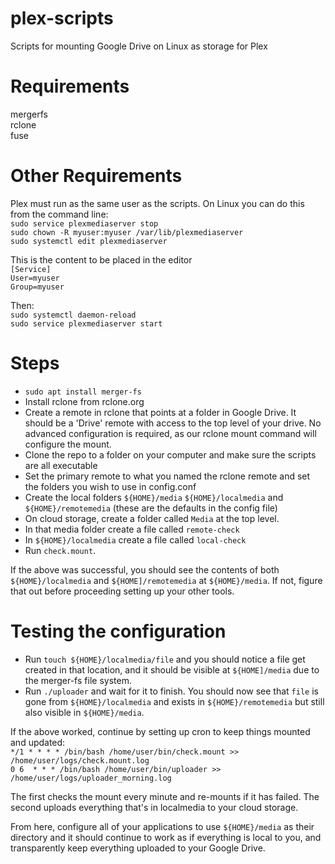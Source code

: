 # plex-scripts
Scripts for mounting Google Drive on Linux as storage for Plex

# Requirements
mergerfs  
rclone  
fuse

# Other Requirements
Plex must run as the same user as the scripts. On Linux you can do this from the command line:  
`sudo service plexmediaserver stop`  
`sudo chown -R myuser:myuser /var/lib/plexmediaserver`  
`sudo systemctl edit plexmediaserver`  

This is the content to be placed in the editor  
`[Service]`  
`User=myuser`  
`Group=myuser`  

Then:  
`sudo systemctl daemon-reload`  
`sudo service plexmediaserver start`  

# Steps
* `sudo apt install merger-fs`
* Install rclone from rclone.org
* Create a remote in rclone that points at a folder in Google Drive. It should be a 'Drive' remote with access to the top level of your drive. No advanced configuration is required, as our rclone mount command will configure the mount.  
* Clone the repo to a folder on your computer and make sure the scripts are all executable
* Set the primary remote to what you named the rclone remote and set the folders you wish to use in config.conf
* Create the local folders `${HOME}/media` `${HOME}/localmedia` and `${HOME}/remotemedia` (these are the defaults in the config file)
* On cloud storage, create a folder called `Media` at the top level.
* In that media folder create a file called `remote-check`
* In `${HOME}/localmedia` create a file called `local-check`
* Run `check.mount`.

If the above was successful, you should see the contents of both `${HOME}/localmedia` and `${HOME]/remotemedia` at `${HOME}/media`. If not, figure that out before proceeding setting up your other tools.  

# Testing the configuration
* Run `touch ${HOME}/localmedia/file` and you should notice a file get created in that location, and it should be  visible at `${HOME]/media` due to the merger-fs file system.
* Run `./uploader` and wait for it to finish. You should now see that `file` is gone from `${HOME}/localmedia` and exists in `${HOME}/remotemedia` but still also visible in `${HOME}/media`.

If the above worked, continue by setting up cron to keep things mounted and updated:  
`*/1 * * * * /bin/bash /home/user/bin/check.mount >> /home/user/logs/check.mount.log`  
`0 6  * * * /bin/bash /home/user/bin/uploader >> /home/user/logs/uploader_morning.log`  

The first checks the mount every minute and re-mounts if it has failed. The second uploads everything that's in localmedia to your cloud storage.  

From here, configure all of your applications to use `${HOME}/media` as their directory and it should continue to work as if everything is local to you, and transparently keep everything uploaded to your Google Drive.
